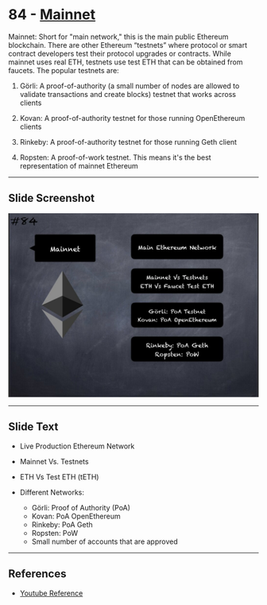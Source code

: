 # 84 - [Mainnet](Mainnet.md)

Mainnet: Short for "main network," this is the main public Ethereum blockchain. There are other Ethereum “testnets” where protocol or smart contract developers test their protocol upgrades or contracts. While mainnet uses real ETH, testnets use test ETH that can be obtained from faucets. The popular testnets are:

1. Görli: A proof-of-authority (a small number of nodes are allowed to validate transactions and create blocks) testnet that works across clients
    
2. Kovan: A proof-of-authority testnet for those running OpenEthereum clients
    
3. Rinkeby: A proof-of-authority testnet for those running Geth client
    
4. Ropsten: A proof-of-work testnet. This means it's the best representation of mainnet Ethereum

___
## Slide Screenshot
![084.jpg](../../images/1.%20Ethereum%20101/084.jpg)
___
## Slide Text
- Live Production Ethereum Network
- Mainnet Vs. Testnets
- ETH Vs Test ETH (tETH)

- Different Networks:
  - Görli: Proof of Authority (PoA)
  - Kovan: PoA OpenEthereum
  - Rinkeby: PoA Geth
  - Ropsten: PoW
  - Small number of accounts that are approved
___
## References
- [Youtube Reference](https://youtu.be/I-TjCtjDs1M?t=468)

